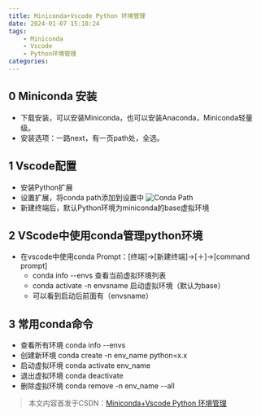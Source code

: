 ```yaml
---
title: Miniconda+Vscode Python 环境管理
date: 2024-01-07 15:18:24
tags: 
    - Miniconda
    - Vscode 
    - Python环境管理
categories:
---
```


## 0 Miniconda 安装
* 下载安装，可以安装Miniconda，也可以安装Anaconda，Miniconda轻量级。
* 安装选项：一路next，有一页path处，全选。
## 1 Vscode配置
* 安装Python扩展
* 设置扩展，将conda path添加到设置中
    ![Conda Path](condapath.png)
* 新建终端后，默认Python环境为miniconda的base虚拟环境

<!-- more -->

## 2 VScode中使用conda管理python环境
* 在vscode中使用conda Prompt：[终端]->[新建终端]->[＋]->[command prompt]
	* conda info --envs 查看当前虚拟环境列表
	* conda activate -n envsname 启动虚拟环境（默认为base）
	* 可以看到启动后前面有（envsname）
## 3 常用conda命令
* 查看所有环境	conda info --envs
* 创建新环境	conda create -n env_name python=x.x
* 启动虚拟环境	conda activate env_name
* 退出虚拟环境	conda deactivate
* 删除虚拟环境	conda remove -n env_name  --all



> 本文内容首发于CSDN：[Miniconda+Vscode Python 环境管理](https://blog.csdn.net/weixin_43694227/article/details/124099269)